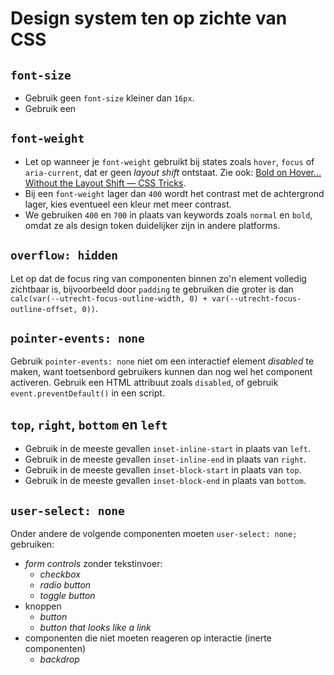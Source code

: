 <!-- @license CC0-1.0 -->

# Design system ten op zichte van CSS

## `font-size`

- Gebruik geen `font-size` kleiner dan `16px`.
- Gebruik een

## `font-weight`

- Let op wanneer je `font-weight` gebruikt bij states zoals `hover`, `focus` of `aria-current`, dat er geen _layout shift_ ontstaat. Zie ook: [Bold on Hover… Without the Layout Shift — CSS Tricks](https://css-tricks.com/bold-on-hover-without-the-layout-shift/).
- Bij een `font-weight` lager dan `400` wordt het contrast met de achtergrond lager, kies eventueel een kleur met meer contrast.
- We gebruiken `400` en `700` in plaats van keywords zoals `normal` en `bold`, omdat ze als design token duidelijker zijn in andere platforms.

## `overflow: hidden`

Let op dat de focus ring van componenten binnen zo'n element volledig zichtbaar is, bijvoorbeeld door `padding` te gebruiken die groter is dan `calc(var(--utrecht-focus-outline-width, 0) + var(--utrecht-focus-outline-offset, 0))`.

## `pointer-events: none`

Gebruik `pointer-events: none` niet om een interactief element _disabled_ te maken, want toetsenbord gebruikers kunnen dan nog wel het component activeren. Gebruik een HTML attribuut zoals `disabled`, of gebruik `event.preventDefault()` in een script.

## `top`, `right`, `bottom` en `left`

- Gebruik in de meeste gevallen `inset-inline-start` in plaats van `left`.
- Gebruik in de meeste gevallen `inset-inline-end` in plaats van `right`.
- Gebruik in de meeste gevallen `inset-block-start` in plaats van `top`.
- Gebruik in de meeste gevallen `inset-block-end` in plaats van `bottom`.

## `user-select: none`

Onder andere de volgende componenten moeten `user-select: none;` gebruiken:

- _form controls_ zonder tekstinvoer:
  - _checkbox_
  - _radio button_
  - _toggle button_
- knoppen
  - _button_
  - _button that looks like a link_
- componenten die niet moeten reageren op interactie (inerte componenten)
  - _backdrop_
